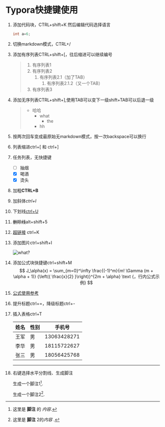 # Typora快捷键使用

1. 添加代码块，CTRL+shift+K 然后编辑代码选择语言

   ```java
   int a=6;
   ```

   

2. 切换markdown模式，CTRL+/

3. 添加有序列表CTRL+shift+[，往后缩进可以继续编号

   > 1. 有序列表1
   > 2. 有序列表2
   >    1. 有序列表2.1（加了TAB）
   >       1. 有序列表2.1.2（又一个TAB）
   > 3. 有序列表3

4. 添加无序列表CTRL+shift+],使用TAB可以变下一级shift+TAB可以后退一级

   > - 哈哈
   >   - what
   >     - the
   >   - hh

5. 按两次回车变成最原始无markdown模式，按一次backspace可以换行

6. 列表缩进ctrl+[ 和 ctrl+]

7. 任务列表，无快捷键

   - [ ] 抽烟
   - [x] 喝酒
   - [x] 烫头

8. 加粗**CTRL+B**

9. 加斜体*ctrl+I*

10. 下划线<u>ctrl+U</u>

11. ~~删除线~~alt+shift+5

12. [超链接](http://www.baidu.com) ctrl+K

13. 添加图片ctrl+shift+I

    ![what?](https://github.com/fengyingzhicheng/markdown_image/raw/master/cesium%E7%9F%A5%E8%AF%86%E4%BD%93%E7%B3%BB.png)

14. 添加公式块快捷键ctrl+shift+M
    $$
    J_\alpha(x) = \sum_{m=0}^\infty \frac{(-1)^m}{m! \Gamma (m + \alpha + 1)} {\left({ \frac{x}{2} }\right)}^{2m + \alpha} \text {，行内公式示例}
    $$

15. [公式使用参考](https://www.cnblogs.com/q735613050/p/7253073.html)

16. 提升标题ctrl+=，降级标题ctrl+-

17. 插入表格ctrl+T

    | 姓名 | 性别 | 手机号      |
    | ---- | ---- | ----------- |
    | 王军 | 男   | 13063428271 |
    | 李华 | 男   | 18115722627 |
    | 张三 | 男   | 18056425768 |

18. ------

    右键选择水平分割线、生成脚注

    生成一个脚注1[^footnote].

    [^footnote]: 这里是 **脚注** 的 *内容*.

    生成一个脚注2[^foot].

    [^foot]: 这里是 **脚注** 2的*内容* .

    
